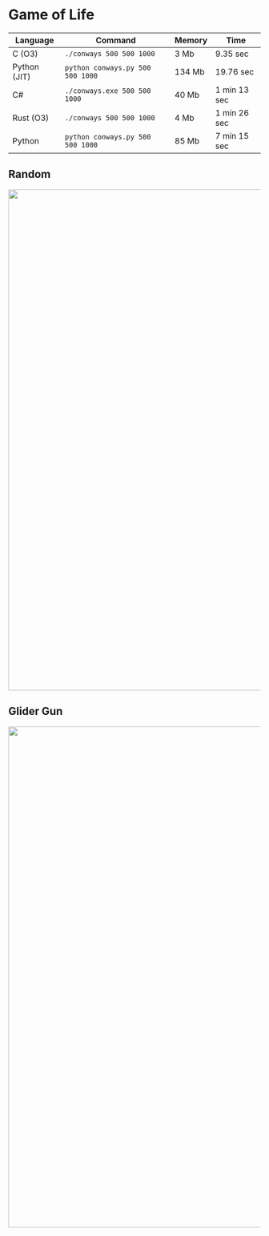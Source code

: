 # Game of Life

| Language    | Command                            | Memory   | Time         |
| ----------- |------------------------------------|--------- | ------------ |
| C (O3)      | `./conways 500 500 1000`           | 3 Mb     | 9.35 sec     |
| Python (JIT)| `python conways.py 500 500 1000`   | 134 Mb   | 19.76 sec    |
| C#          | `./conways.exe 500 500 1000`       | 40 Mb    | 1 min 13 sec |
| Rust (O3)   | `./conways 500 500 1000`           | 4 Mb     | 1 min 26 sec |
| Python      | `python conways.py 500 500 1000`   | 85 Mb    | 7 min 15 sec |

## Random

<p align="center">
  <img width="1000" src="images/random.gif">
</p>

## Glider Gun

<p align="center">
  <img width="1000" src="images/glider_gun.gif">
</p>
